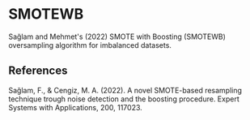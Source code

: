 # SMOTEWB

Sağlam and Mehmet's (2022) SMOTE with Boosting (SMOTEWB) oversampling algorithm for imbalanced datasets.

## References

Sağlam, F., & Cengiz, M. A. (2022). A novel SMOTE-based resampling technique trough noise detection and the boosting procedure. Expert Systems with Applications, 200, 117023.
